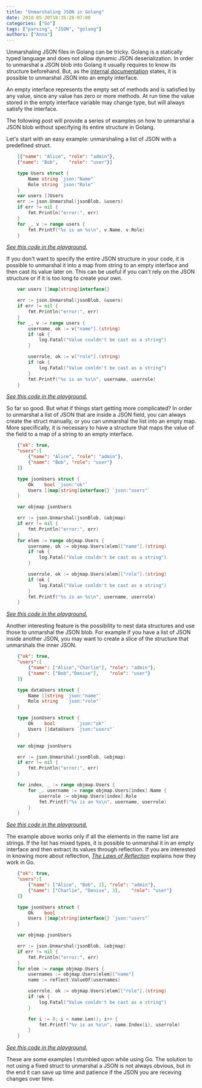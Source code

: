 ```yaml
---
title: "Unmarshaling JSON in Golang"
date: 2018-05-30T16:35:28-07:00
categories: ["Go"]
tags: ["parsing", "JSON", "golang"]
authors: ["Anna"]
---
```


Unmarshaling JSON files in Golang can be tricky. Golang is a statically typed language and does not allow dynamic JSON deserialization. In order to unmarshal a JSON blob into Golang it usually requires to know its structure beforehand. But, as the [internal documentation](https://golang.org/pkg/encoding/json/#Unmarshal) states, it is possible to unmarshal JSON into an empty interface.

An empty interface represents the empty set of methods and is satisfied by any value, since any value has zero or more methods. At run time the value stored in the empty interface variable may change type, but will always satisfy the interface.

The following post will provide a series of examples on how to unmarshal a JSON blob without specifying its entire structure in Golang.

Let's start with an easy example: unmarshaling a list of JSON with a predefined struct.

```JSON
    [{"name": "Alice", "role": "admin"},
    {"name": "Bob",    "role": "user"}]
```

```go
	type Users struct {
		Name string `json:"Name"`
		Role string `json:"Role"`
	}
	var users []Users
	err := json.Unmarshal(jsonBlob, &users)
	if err != nil {
		fmt.Println("error:", err)
	}
	for _, v := range users {
		fmt.Printf("%s is an %s\n", v.Name, v.Role)
	}
```
_[See this code in the playground.](https://play.golang.org/p/8lPmI6lmtQo)_

If you don't want to specify the entire JSON structure in your code, it is possible to unmarshal it into a map from string to an empty interface and then cast its value later on. This can be useful if you can't rely on the JSON structure or if it is too long to create your own.

```go
	var users []map[string]interface{}

	err := json.Unmarshal(jsonBlob, &users)
	if err != nil {
		fmt.Println("error:", err)
	}
	for _, v := range users {
		username, ok := v["name"].(string)
		if !ok {
			log.Fatal("Value couldn't be cast as a string")
		}

		userrole, ok := v["role"].(string)
		if !ok {
			log.Fatal("Value conldn't be cast as a string")
		}
		fmt.Printf("%s is an %s\n", username, userrole)
	}

```
_[See this code in the playground.](https://play.golang.org/p/A9jOJq0ddwP)_

So far so good. But what if things start getting more complicated?
In order to unmarshal a list of JSON that are inside a JSON field, you can always create the struct manually, or you can unmarshal the list into an empty map. More specifically, it is necessary to have a structure that maps the value of the field to a map of a string to an empty interface.

```JSON
    {"ok": true,
	"users":[
		{"name": "Alice", "role": "admin"},
		{"name": "Bob", "role": "user"}
    ]}
```

```go
	type jsonUsers struct {
		Ok    bool `json:"ok"`
		Users []map[string]interface{} `json:"users"`
	}

	var objmap jsonUsers

	err := json.Unmarshal(jsonBlob, &objmap)
	if err != nil {
		fmt.Println("error:", err)
	}
	for elem := range objmap.Users {
		username, ok := objmap.Users[elem]["name"].(string)
		if !ok {
			log.Fatal("Value couldn't be cast as a string")
		}

		userrole, ok := objmap.Users[elem]["role"].(string)
		if !ok {
			log.Fatal("Value conldn't be cast as a string")
		}
		fmt.Printf("%s is an %s\n", username, userrole)
	}
```
_[See this code in the playground.](https://play.golang.org/p/yUPl0EAfT-y)_

Another interesting feature is the possibility to nest data structures and use those to unmarshal the JSON blob. For example if you have a list of JSON inside another JSON, you may want to create a slice of the structure that unmarshals the inner JSON.

```JSON
    {"ok": true,
    "users":[
		{"name": ["Alice","Charlie"], "role": "admin"},
    	{"name": ["Bob","Denise"],    "role": "user"}
    ]}
```

```go
	type dataUsers struct {
		Name []string `json:"name"`
		Role string   `json:"role"`
	}

	type jsonUsers struct {
		Ok    bool        `json:"ok"`
		Users []dataUsers `json:"users"`
	}

	var objmap jsonUsers

	err := json.Unmarshal(jsonBlob, &objmap)
	if err != nil {
		fmt.Println("error:", err)
	}

	for index, _ := range objmap.Users {
		for _, username := range objmap.Users[index].Name {
			userrole := objmap.Users[index].Role
			fmt.Printf("%s is an %s\n", username, userrole)
		}
	}
```
_[See this code in the playground.](https://play.golang.org/p/SdGfyaNId6V)_

The example above works only if all the elements in the name list are strings. If the list has mixed types, it is possible to unmarshal it in an empty interface and then extract its values through reflection. If you are interested in knowing more about reflection, _[The Laws of Reflection](https://blog.golang.org/laws-of-reflection)_ explains how they work in Go.

```JSON
    {"ok": true,
    "users":[
		{"name": ["Alice", "Bob", 2], "role": "admin"},
    	{"name": ["Charlie", "Denise", 3],    "role": "user"}
    ]}
```

```go
	type jsonUsers struct {
		Ok    bool
		Users []map[string]interface{} `json:"users"`
	}

	var objmap jsonUsers

	err := json.Unmarshal(jsonBlob, &objmap)
	if err != nil {
		fmt.Println("error:", err)
	}
	for elem := range objmap.Users {
		usernames := objmap.Users[elem]["name"]
		name := reflect.ValueOf(usernames)

		userrole, ok := objmap.Users[elem]["role"].(string)
		if !ok {
			log.Fatal("Value conldn't be cast as a string")
		}

		for i := 0; i < name.Len(); i++ {
			fmt.Printf("%v is an %s\n", name.Index(i), userrole)
		}
	}
```

_[See this code in the playground.](https://play.golang.org/p/UT8HyEaa01q)_

These are some examples I stumbled upon while using Go. The solution to not using a fixed struct to unmarshal a JSON is not always obvious, but in the end it can save up time and patience if the JSON you are receving changes over time.

